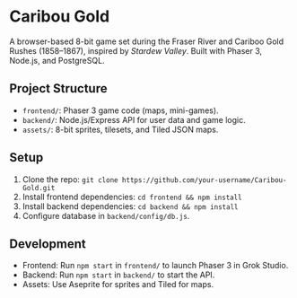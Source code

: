# Caribou Gold
A browser-based 8-bit game set during the Fraser River and Cariboo Gold Rushes (1858–1867), inspired by *Stardew Valley*. Built with Phaser 3, Node.js, and PostgreSQL.

## Project Structure
- `frontend/`: Phaser 3 game code (maps, mini-games).
- `backend/`: Node.js/Express API for user data and game logic.
- `assets/`: 8-bit sprites, tilesets, and Tiled JSON maps.

## Setup
1. Clone the repo: `git clone https://github.com/your-username/Caribou-Gold.git`
2. Install frontend dependencies: `cd frontend && npm install`
3. Install backend dependencies: `cd backend && npm install`
4. Configure database in `backend/config/db.js`.

## Development
- Frontend: Run `npm start` in `frontend/` to launch Phaser 3 in Grok Studio.
- Backend: Run `npm start` in `backend/` to start the API.
- Assets: Use Aseprite for sprites and Tiled for maps.
